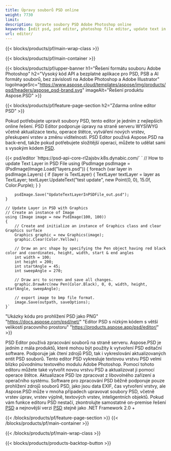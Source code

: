 ```yaml
---
title: Úpravy souborů PSD online
weight: 7730
limit: 
description: Upravte soubory PSD Adobe Photoshop online
keywords: [edit psd, psd editor, photoshop file editor, update text in psd, update psd]
url: editor/
---
```


{{< blocks/products/pf/main-wrap-class >}}


{{< blocks/products/pf/main-container >}}

{{< blocks/products/pf/upper-banner h1="Řešení formátu souboru Adobe Photoshop" h2="Vysoký kód API a bezplatné aplikace pro PSD, PSB a AI formáty souborů, bez závislosti na Adobe Photoshop a Adobe Illustrator" logoImageSrc="https://www.aspose.cloud/templates/aspose/img/products/psd/headers/aspose_psd-brand.svg" imageAlt="Řešení produktu Aspose.PSD" >}}

{{< blocks/products/pf/feature-page-section h2="Zdarma online editor PSD" >}}
<p>Pokud potřebujete upravit soubory PSD, tento editor je jedním z nejlepších online řešení. PSD Editor podporuje úpravy na straně serveru WYSIWYG včetně aktualizace textu, operace štětce, vytváření nových vrstev, přeskupení vrstev a změnu viditelnosti. PSD Editor používá Aspose.PSD na back-end, takže pokud potřebujete složitější operaci, můžete to udělat sami s vysokým kódem <a href="/psd/{{< lang-code >}}">PSD</a>.</p>
{{< psd/editor `https://psd-api-core-rl2ajsbv.k8s.dynabic.com/` 
`	// How to update Text Layer in PSD File
	using (PsdImage psdImage = (PsdImage)Image.Load("layers.psd"))
  	{
		foreach (var layer in psdImage.Layers)
		{
			if (layer is TextLayer)
			{
				TextLayer textLayer = layer as TextLayer;
				textLayer.UpdateText("test update", new Point(0, 0), 15.0f, Color.Purple);
			}
		}

		psdImage.Save("UpdateTextLayerInPSDFile_out.psd");
	}
	
	// Update Layer in PSD with Graphics
	// Create an instance of Image
	using (Image image = new PsdImage(100, 100))
	{
		// Create and initialize an instance of Graphics class and clear Graphics surface
		Graphics graphic = new Graphics(image);
		graphic.Clear(Color.Yellow);

		// Draw an arc shape by specifying the Pen object having red black color and coordinates, height, width, start & end angles                 
		int width = 100;
		int height = 200;
		int startAngle = 45;
		int sweepAngle = 270;

		// Draw arc to screen and save all changes.
		graphic.DrawArc(new Pen(Color.Black), 0, 0, width, height, startAngle, sweepAngle);

		// export image to bmp file format.
		image.Save(outpath, saveOptions);
	}` 
"Ukázky kódu pro prohlížení PSD jako PNG"  "https://docs.aspose.com/psd/net/" 
"Editor PSD s nízkým kódem s větší velikostí pracovního prostoru" "https://products.aspose.app/psd/editor/" >}}
<p>PSD Editor používá zpracování souborů na straně serveru. Aspose.PSD je jedním z mála produktů, které mohou být použity k vytvoření PSD editační software. Podporuje jak čtení zdrojů PSD, tak i vykreslování aktualizovaných entit PSD souborů. Tento editor PSD vykresluje textovou vrstvu PSD velmi blízko původnímu textového modulu Adobe Photoshop. Pomocí tohoto editoru můžete také vytvořit novou vrstvu PSD a aktualizovat ji pomocí operace štětce. Aktualizace PSD lze zpracovat z libovolného zařízení a operačního systému. Software pro zpracování PSD běžně podporuje pouze prohlížení zdrojů souborů PSD, jako jsou data EXIF, čas vytvoření vrstvy, ale Aspose.PSD může v mnoha případech upravovat soubory PSD, včetně vrstev úprav, vrstev výplně, textových vrstev, inteligentních objektů. Pokud vám funkce editoru PSD nestačí, zkontrolujte samostatné on-premise řešení <a href="/psd/{{< lang-code >}}java">PSD</a> a nejnovější verzi <a href="/psd/{{< lang-code >}}net">PSD</a> stejně jako .NET Framework 2.0 +</p>

{{< /blocks/products/pf/feature-page-section >}}
{{< /blocks/products/pf/main-container >}}


{{< /blocks/products/pf/main-wrap-class >}}

{{< blocks/products/products-backtop-button >}}
